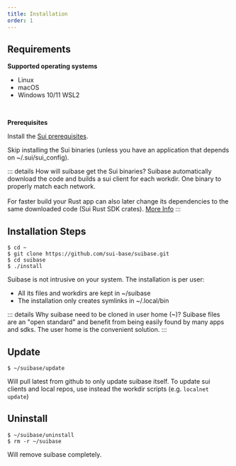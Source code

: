 ```yaml
---
title: Installation
order: 1
---
```


## Requirements
**Supported operating systems**
  * Linux
  * macOS
  * Windows 10/11 WSL2
<br>

**Prerequisites**

Install the [Sui prerequisites](https://docs.sui.io/build/install#prerequisites).

Skip installing the Sui binaries (unless you have an application that depends on ~/.sui/sui_config).<br>

::: details How will suibase get the Sui binaries?
Suibase automatically download the code and builds a sui client for each workdir. One binary to properly match each network.<br><br>
For faster build your Rust app can also later change its dependencies to the same downloaded code (Sui Rust SDK crates). [More Info]( ./scripts.md#faster-rust-and-move-build)
:::

## Installation Steps
```shell
$ cd ~
$ git clone https://github.com/sui-base/suibase.git
$ cd suibase
$ ./install
```
Suibase is not intrusive on your system. The installation is per user:

   - All its files and workdirs are kept in ~/suibase
   - The installation only creates symlinks in ~/.local/bin

::: details Why suibase need to be cloned in user home (~)?
Suibase files are an "open standard" and benefit from being easily found by many apps and sdks. The user home is the convenient solution.
:::

## Update
```shell
$ ~/suibase/update
```
Will pull latest from github to only update suibase itself.
To update sui clients and local repos, use instead the workdir scripts (e.g. ```localnet update```)
<br>

## Uninstall
```shell
$ ~/suibase/uninstall
$ rm -r ~/suibase
```
Will remove suibase completely.